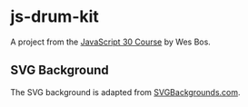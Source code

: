 # js-drum-kit
A project from the [JavaScript 30 Course](https://javascript30.com/) by Wes Bos.

## SVG Background
The SVG background is adapted from [SVGBackgrounds.com](https://www.svgbackgrounds.com/).